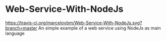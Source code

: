 # Web-Service-With-NodeJs
https://travis-ci.org/marcelovbm/Web-Service-With-NodeJs.svg?branch=master
An simple example of a web service using NodeJs as main language
